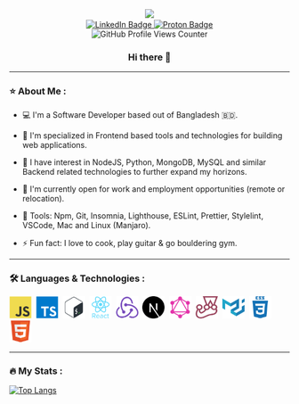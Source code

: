 <!--
**s8srahme/s8srahme** is a ✨ _special_ ✨ repository because its `README.md` (this file) appears on your GitHub profile.

Here are some ideas to get you started:

- 🔭 I’m currently working on ...
- 🌱 I’m currently learning ...
- 👯 I’m looking to collaborate on ...
- 🤔 I’m looking for help with ...
- 💬 Ask me about ...
- 📫 How to reach me: ...
- 😄 Pronouns: ...
- ⚡ Fun fact: ...
-->

<div id="header" align="center">
  <img src="https://media.giphy.com/media/v1.Y2lkPTc5MGI3NjExcmVpMWp4bGY2ODYzMDZ4bmVjZGRjc3puMmV6bHBtMnpxazlncW45NiZlcD12MV9pbnRlcm5hbF9naWZfYnlfaWQmY3Q9cw/gjrYDwbjnK8x36xZIO/giphy.gif" width="200px"/>
	<div id="badges">
		<a href="https://www.linkedin.com/in/s8srahme/">
			<img src="https://img.shields.io/badge/LinkedIn-0077B5?style=for-the-badge&logo=linkedin&logoColor=white" alt="LinkedIn Badge"/>
		</a>
		<a href="mailto:s8srahme@proton.me">
			<img src="https://img.shields.io/badge/Proton_Mail-8B89CC?style=for-the-badge&logo=protonmail&logoColor=white" alt="Proton Badge"/>
		</a>
	</div>
	<img src="https://komarev.com/ghpvc/?username=s8srahme&style=flat-square&color=blue" alt="GitHub Profile Views Counter"/>
	<h3>Hi there 👋</h3>
</div>

---

### ⭐ About Me :

- 💻 I'm a Software Developer based out of Bangladesh 🇧🇩.

- 🔭 I'm specialized in Frontend based tools and technologies for building web applications.

- 🌱 I have interest in NodeJS, Python, MongoDB, MySQL and similar Backend related technologies to further expand my horizons.

- 💼 I'm currently open for work and employment opportunities (remote or relocation).

- 🔧 Tools: Npm, Git, Insomnia, Lighthouse, ESLint, Prettier, Stylelint, VSCode, Mac and Linux (Manjaro).

- ⚡ Fun fact: I love to cook, play guitar & go bouldering gym.

---

### 🛠️ Languages & Technologies :

<div>
  <img src="https://github.com/devicons/devicon/blob/master/icons/javascript/javascript-original.svg" title="JavaScript" alt="JavaScript" width="40" height="40"/>&nbsp;
	<img src="https://github.com/devicons/devicon/blob/master/icons/typescript/typescript-original.svg" title="JavaScript" alt="TypeScript" width="40" height="40"/>&nbsp;
	<img src="https://github.com/devicons/devicon/blob/master/icons/bash/bash-original.svg" title="Bash" alt="Bash" width="40" height="40"/>&nbsp;
  <img src="https://github.com/devicons/devicon/blob/master/icons/react/react-original-wordmark.svg" title="React" alt="React" width="40" height="40"/>&nbsp;
  <img src="https://github.com/devicons/devicon/blob/master/icons/redux/redux-original.svg" title="Redux" alt="Redux" width="40" height="40"/>&nbsp;
	<img src="https://github.com/devicons/devicon/blob/master/icons/nextjs/nextjs-original.svg" title="NextJS" alt="NextJS" width="40" height="40"/>&nbsp;
	<img src="https://github.com/devicons/devicon/blob/master/icons/graphql/graphql-plain.svg" title="GraphQL" alt="GraphQL" width="40" height="40"/>&nbsp;
	<img src="https://github.com/devicons/devicon/blob/master/icons/jest/jest-plain.svg" title="Jest" alt="Jest" width="40" height="40"/>&nbsp;
  <img src="https://github.com/devicons/devicon/blob/master/icons/materialui/materialui-original.svg" title="Material UI" alt="Material UI" width="40" height="40"/>&nbsp;
  <img src="https://github.com/devicons/devicon/blob/master/icons/css3/css3-plain-wordmark.svg" title="CSS3" alt="CSS" width="40" height="40"/>&nbsp;
  <img src="https://github.com/devicons/devicon/blob/master/icons/html5/html5-original.svg" title="HTML5" alt="HTML" width="40" height="40"/>&nbsp;
</div>

---

### 🔥 My Stats :

[![Top Langs](https://github-readme-stats.vercel.app/api/top-langs/?username=s8srahme&layout=compact&theme=vision-friendly-dark)](https://github.com/anuraghazra/github-readme-stats)
